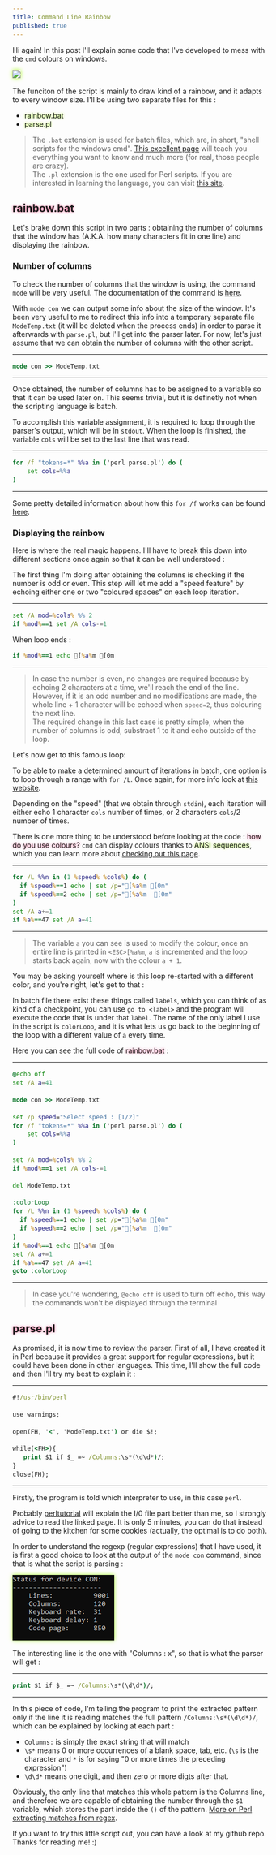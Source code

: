 ```yaml
---
title: Command Line Rainbow
published: true
---
```


Hi again! In this post I'll explain some code that I've developed to mess with the `cmd` colours on windows.

<img src="https://user-images.githubusercontent.com/74323383/126896875-0ae9ac47-6c8d-45e7-a427-db4c3e22cc03.png" class="border" />

The funciton of the script is mainly to draw kind of a rainbow, and it adapts to every window size.
I'll be using two separate files for this :

* <span class="green">rainbow.bat</span>
* <span class="green">parse.pl</span>

>The `.bat` extension is used for batch files, which are, in short, "shell scripts for the windows cmd". [This excellent page](https://www.robvanderwoude.com/)  will teach you everything you want to know and much more (for real, those people are crazy).<br>
>The `.pl` extension is the one used for Perl scripts. If you are interested in learning the language, you can visit [this site](https://www.perltutorial.org/).<br>

## <span class="pink">rainbow.bat</span>

Let's brake down this script in two parts : obtaining the number of columns that the window has (A.K.A. how many characters fit in one line) and displaying the rainbow.

### Number of columns

To check the number of columns that the window is using, the command `mode` will be very useful. The documentation of the command is [here](https://docs.microsoft.com/en-us/windows-server/administration/windows-commands/mode).

With `mode con` we can output some info about the size of the window. It's been very useful to me to redirect this info into a temporary separate file `ModeTemp.txt` (it will be deleted when the process ends) in order to parse it afterwards with `parse.pl`, but I'll get into the parser later. For now, let's just assume that we can obtain the number of columns with the other script.
* * *
```bat
mode con >> ModeTemp.txt
```
* * *

Once obtained, the number of columns has to be assigned to a variable so that it can be used later on. This seems trivial, but it is definetly not when the scripting language is batch.

To accomplish this variable assignment, it is required to loop through the parser's output, which will be in `stdout`. When the loop is finished, the variable `cols` will be set to the last line that was read.

* * *
```bat
for /f "tokens=*" %%a in ('perl parse.pl') do (
    set cols=%%a
)
```
* * *

Some pretty detailed information about how this `for /f` works can be found [here](https://ss64.com/nt/for_f.html).

### Displaying the rainbow

Here is where the real magic happens. I'll have to break this down into different sections once again so that it can be well understood :

The first thing I'm doing after obtaining the columns is checking if the number is odd or even. This step will let me add a "speed feature" by echoing either one or two "coloured spaces" on each loop iteration.
* * *
```bat
set /A mod=%cols% %% 2
if %mod%==1 set /A cols-=1
```
When loop ends :
```bat
if %mod%==1 echo [%a%m [0m
```
* * *
>In case the number is even, no changes are required because by echoing 2 characters at a time, we'll reach the end of the line.<br>
>However, if it is an odd number and no modifications are made, the whole line + 1 character will be echoed when `speed=2`, thus colouring the next line.<br>
>The required change in this last case is pretty simple, when the number of columns is odd, substract 1 to it and echo outside of the loop.<br>

Let's now get to this famous loop:

To be able to make a determined amount of iterations in batch, one option is to loop through a range with `for /L`. Once again, for more info look at [this website](https://ss64.com/nt/for_l.html).

Depending on the "speed" (that we obtain through `stdin`), each iteration will either echo 1 character `cols` number of times, or 2 characters `cols`/2 number of times.

There is one more thing to be understood before looking at the code : <span class="pink">how do you use colours?</span> `cmd` can display colours thanks to <span class="green">ANSI sequences</span>, which you can learn more about [checking out this page](https://www.robvanderwoude.com/ansi.php).

* * *
```bat
for /L %%n in (1 %speed% %cols%) do (
  if %speed%==1 echo | set /p="[%a%m [0m"
  if %speed%==2 echo | set /p="[%a%m  [0m"
)
set /A a+=1
if %a%==47 set /A a=41
```
* * *
>The variable `a` you can see is used to modify the colour, once an entire line is printed in `<ESC>[%a%m`, `a` is incremented and the loop starts back again, now with the colour `a + 1`.

You may be asking yourself where is this loop re-started with a different color, and you're right, let's get to that :

In batch file there exist these things called `labels`, which you can think of as kind of a checkpoint, you can use `go to <label>` and the program will execute the code that is under that `label`.
The name of the only label I use in the script is `colorLoop`, and it is what lets us go back to the beginning of the loop with a different value of `a` every time.

Here you can see the full code of <span class="pink">rainbow.bat</span> :
* * *
```bat
@echo off
set /A a=41

mode con >> ModeTemp.txt

set /p speed="Select speed : [1/2]"
for /f "tokens=*" %%a in ('perl parse.pl') do (
    set cols=%%a
)

set /A mod=%cols% %% 2
if %mod%==1 set /A cols-=1

del ModeTemp.txt

:colorLoop
for /L %%n in (1 %speed% %cols%) do (
  if %speed%==1 echo | set /p="[%a%m [0m"
  if %speed%==2 echo | set /p="[%a%m  [0m"
)
if %mod%==1 echo [%a%m [0m
set /A a+=1
if %a%==47 set /A a=41
goto :colorLoop
```
* * *
>In case you're wondering, `@echo off` is used to turn off echo, this way the commands won't be displayed through the terminal

## <span class="pink">parse.pl</span>

As promised, it is now time to review the parser. First of all, I have created it in Perl because it provides a great support for regular expressions, but it could have been done in other languages.
This time, I'll show the full code and then I'll try my best to explain it :

* * *
```bat
#!/usr/bin/perl

use warnings;

open(FH, '<', 'ModeTemp.txt') or die $!;

while(<FH>){
   print $1 if $_ =~ /Columns:\s*(\d\d*)/;
}
close(FH);
```
* * *

Firstly, the program is told which interpreter to use, in this case `perl`.

Probably [perltutorial](https://www.perltutorial.org/perl-open-file/) will explain the I/0 file part better than me, so I strongly advice to read the linked page. It is only 5 minutes, you can do that instead of going to the kitchen for some cookies (actually, the optimal is to do both).

In order to understand the regexp (regular expressions) that I have used, it is first a good choice to look at the output of the `mode con` command, since that is what the script is parsing :

<img src="https://raw.githubusercontent.com/peixetlift/peixetlift.github.io/master/assets/2021-07-25%2016_03_04-Window.png" class="border" />

The interesting line is the one with "Columns : x", so that is what the parser will get :

* * *
```bat
print $1 if $_ =~ /Columns:\s*(\d\d*)/;
```
* * *
In this piece of code, I'm telling the program to print the extracted pattern only if the line it is reading matches the full pattern `/Columns:\s*(\d\d*)/`, which can be explained by looking at each part :
* `Columns:` is simply the exact string that will match
* `\s*` means 0 or more occurrences of a blank space, tab, etc. (`\s` is the character and `*` is for saying "0 or more times the preceding expression")
* `\d\d*` means one digit, and then zero or more digts after that.

Obviously, the only line that matches this whole pattern is the Columns line, and therefore we are capable of obtaining the number through the `$1` variable, which stores the part inside the `()` of the pattern. [More on Perl extracting matches from regex](https://www.perltutorial.org/regular-expression-extracting-matches/).

If you want to try this little script out, you can have a look at my github repo. Thanks for reading me! :)
<style>
  .border {   
  border-width: 0px;
  border-color: #7FFF00;
  border-style: groove;
  box-shadow: 0px 0px 8px #ADFF2F} 
 .green {
 text-shadow : 0px 0px 4px #ADFF2F }
 .pink {
 text-shadow : 0px 0px 4px #ff6699 }
</style>
